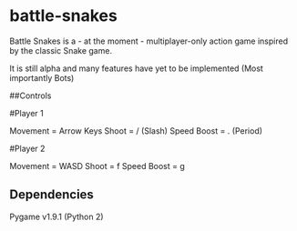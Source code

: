battle-snakes
=============

Battle Snakes is a - at the moment - multiplayer-only action game inspired by the classic Snake game.

It is still alpha and many features have yet to be implemented (Most importantly Bots)

##Controls

#Player 1 

Movement = Arrow Keys
Shoot = / (Slash)
Speed Boost = . (Period)

#Player 2 

Movement = WASD
Shoot = f
Speed Boost = g


## Dependencies
Pygame v1.9.1 (Python 2)
